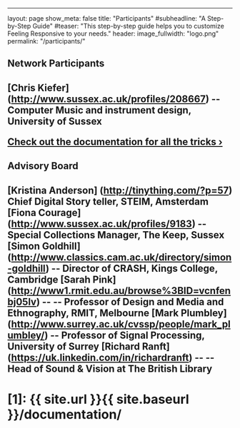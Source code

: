 ---
layout: page
show_meta: false
title: "Participants"
#subheadline: "A Step-by-Step Guide"
#teaser: "This step-by-step guide helps you to customize Feeling Responsive to your needs."
header:
   image_fullwidth: "logo.png"
permalink: "/participants/"

<h2>Network Participants<h2>

[Chris Kiefer] (http://www.sussex.ac.uk/profiles/208667) -- Computer Music and instrument design, University of Sussex


<a class="radius button small" href="{{ site.url }}{{ site.baseurl }}/documentation/">Check out the documentation for all the tricks ›</a>

<h2>Advisory Board<h2>

[Kristina Anderson] (http://tinything.com/?p=57) Chief Digital Story teller, STEIM, Amsterdam
[Fiona Courage] (http://www.sussex.ac.uk/profiles/9183) --  Special Collections Manager, The Keep, Sussex               
[Simon Goldhill] (http://www.classics.cam.ac.uk/directory/simon-goldhill) -- Director of CRASH, Kings College, Cambridge
[Sarah Pink] (http://www1.rmit.edu.au/browse%3BID=vcnfenbj05lv) -- -- Professor of Design and Media and Ethnography, RMIT, Melbourne
[Mark Plumbley] (http://www.surrey.ac.uk/cvssp/people/mark_plumbley/) -- Professor of Signal Processing, University of Surrey
[Richard Ranft] (https://uk.linkedin.com/in/richardranft) -- -- Head of Sound & Vision at The British Library
          

    

# [1]: {{ site.url }}{{ site.baseurl }}/documentation/
